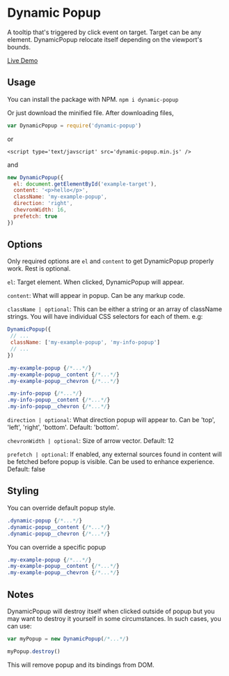# Dynamic Popup

A tooltip that's triggered by click event on target. Target can be any element.
DynamicPopup relocate itself depending on the viewport's bounds.

[Live Demo](http://codepen.io/pavlovsk/pen/epBKeK)

## Usage

You can install the package with NPM.
`npm i dynamic-popup`

Or just download the minified file.
After downloading files,

```js
var DynamicPopup = require('dynamic-popup')
```

or

```
<script type='text/javscript' src='dynamic-popup.min.js' />
```

and

```js
new DynamicPopup({
  el: document.getElementById('example-target'),
  content: '<p>hello</p>',
  className: 'my-example-popup',
  direction: 'right',
  chevronWidth: 16,
  prefetch: true
})

```

## Options

Only required options are `el` and `content` to get DynamicPopup properly work.
Rest is optional.

`el`: Target element. When clicked, DynamicPopup will appear.

`content`: What will appear in popup. Can be any markup code.

`className | optional`: This can be either a string or an array of className strings.
You will have individual CSS selectors for each of them. e.g:

```js
DynamicPopup({
 // ...
 className: ['my-example-popup', 'my-info-popup']
 // ...
})
```

```css
.my-example-popup {/*...*/}
.my-example-popup__content {/*...*/}
.my-example-popup__chevron {/*...*/}

.my-info-popup {/*...*/}
.my-info-popup__content {/*...*/}
.my-info-popup__chevron {/*...*/}
```

`direction | optional`: What direction popup will appear to.
Can be 'top', 'left', 'right', 'bottom'. Default: 'bottom'.

`chevronWidth | optional`: Size of arrow vector. Default: 12

`prefetch | optional`: If enabled, any external sources found in content will be
fetched before popup is visible. Can be used to enhance experience. Default: false

## Styling

You can override default popup style.

```css
.dynamic-popup {/*...*/}
.dynamic-popup__content {/*...*/}
.dynamic-popup__chevron {/*...*/}
```

You can override a specific popup

```css
.my-example-popup {/*...*/}
.my-example-popup__content {/*...*/}
.my-example-popup__chevron {/*...*/}
```

## Notes

DynamicPopup will destroy itself when clicked outside of popup but you may want
to destroy it yourself in some circumstances. In such cases, you can use:

```js
var myPopup = new DynamicPopup(/*...*/)

myPopup.destroy()
```

This will remove popup and its bindings from DOM.